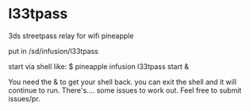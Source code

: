 # l33tpass
3ds streetpass relay for wifi pineapple

put in /sd/infusion/l33tpass

start via shell like:
$ pineapple infusion l33tpass start &

You need the & to get your shell back. you can exit the shell and it will continue to run. There's.... some issues to work out. Feel free to submit issues/pr.
